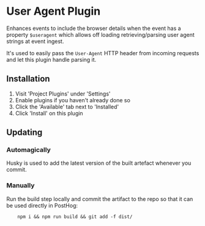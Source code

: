 # User Agent Plugin

Enhances events to include the browser details when the event has a property `$useragent`
which allows off loading retrieving/parsing user agent strings at event ingest.

It's used to easily pass the `User-Agent` HTTP header from incoming requests and let
this plugin handle parsing it.

## Installation

1. Visit 'Project Plugins' under 'Settings'
1. Enable plugins if you haven't already done so
1. Click the 'Available' tab next to 'Installed'
1. Click 'Install' on this plugin

## Updating

### Automagically

Husky is used to add the latest version of the built artefact whenever you commit.

### Manually

Run the build step locally and commit the artifact to the repo so that it can be used directly in PostHog:

```
    npm i && npm run build && git add -f dist/
```
